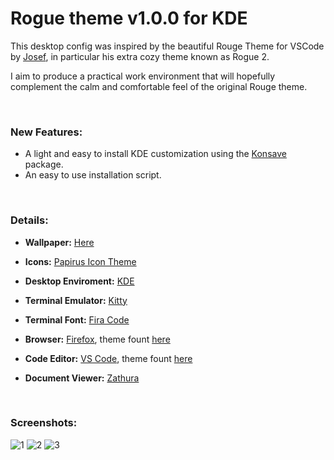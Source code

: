 # Rogue theme v1.0.0 for KDE

This desktop config was inspired by the beautiful Rouge Theme for VSCode by [Josef](https://github.com/josefaidt), in particular his extra cozy theme known as Rogue 2.

I aim to produce a practical work environment that will hopefully complement the calm and comfortable feel of the original Rouge theme. 

⠀

### New Features:

- A light and easy to install KDE customization using the [Konsave](https://github.com/Prayag2/konsave) package.
- An easy to use installation script.

⠀

### Details:

- <strong>Wallpaper:</strong> [Here](https://github.com/Daniel27110/Dot-Files/blob/master/Pictures/br.jpg)

- <strong>Icons:</strong> [Papirus Icon Theme](https://github.com/PapirusDevelopmentTeam/papirus-icon-theme)

- <strong>Desktop Enviroment:</strong> [KDE](https://kde.org/)

- <strong>Terminal Emulator:</strong> [Kitty](https://github.com/kovidgoyal/kitty)

- <strong>Terminal Font:</strong> [Fira Code](https://github.com/tonsky/FiraCode)

- <strong>Browser:</strong> [Firefox](https://www.mozilla.org/en-US/firefox/new/), theme fount [here](https://addons.mozilla.org/en-US/firefox/addon/new-rouge-theme/)

- <strong>Code Editor:</strong> [VS Code](https://code.visualstudio.com/), theme fount [here](https://github.com/josefaidt/rouge-theme)

- <strong>Document Viewer:</strong> [Zathura](https://pwmt.org/projects/zathura/)

    
⠀


### Screenshots:


![1](https://user-images.githubusercontent.com/98629277/211227379-1bec6792-20a9-4247-a00b-73329b76f375.png)
![2](https://user-images.githubusercontent.com/98629277/211227382-57d107c1-f677-4b78-b895-73ae802d737e.png)
![3](https://user-images.githubusercontent.com/98629277/233811238-9fbef451-42c7-477f-8f78-1177934a7e49.png)



